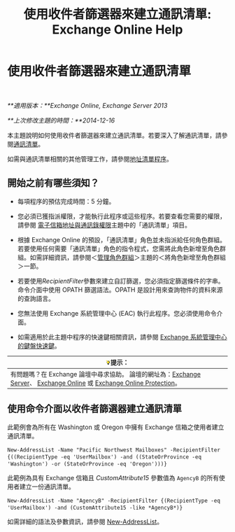 ﻿---
title: '使用收件者篩選器來建立通訊清單: Exchange Online Help'
TOCTitle: 使用收件者篩選器來建立通訊清單
ms:assetid: 8eabea64-97c6-40af-b61c-9b6a125cbdf1
ms:mtpsurl: https://technet.microsoft.com/zh-tw/library/Bb123718(v=EXCHG.150)
ms:contentKeyID: 50473713
ms.date: 05/23/2018
mtps_version: v=EXCHG.150
ms.translationtype: MT
---

# 使用收件者篩選器來建立通訊清單

 

_**適用版本：**Exchange Online, Exchange Server 2013_

_**上次修改主題的時間：**2014-12-16_

本主題說明如何使用收件者篩選器來建立通訊清單。若要深入了解通訊清單，請參閱[通訊清單](address-lists-exchange-2013-help.md)。

如需與通訊清單相關的其他管理工作，請參閱[地址清單程序](address-list-procedures-exchange-2013-help.md)。

## 開始之前有哪些須知？

  - 每項程序的預估完成時間：5 分鐘。

  - 您必須已獲指派權限，才能執行此程序或這些程序。若要查看您需要的權限，請參閱 [電子信箱地址與通訊錄權限](email-address-and-address-book-permissions-exchange-2013-help.md)主題中的「通訊清單」項目。

  - 根據 Exchange Online 的預設，「通訊清單」角色並未指派給任何角色群組。若要使用任何需要「通訊清單」角色的指令程式，您需將此角色新增至角色群組。如需詳細資訊，請參閱＜[管理角色群組](manage-role-groups-exchange-2013-help.md)＞主題的＜將角色新增至角色群組＞一節。

  - 若要使用*RecipientFilter*參數來建立自訂篩選，您必須指定篩選條件的字串。命令介面中使用 OPATH 篩選語法。OPATH 是設計用來查詢物件的資料來源的查詢語言。

  - 您無法使用 Exchange 系統管理中心 (EAC) 執行此程序。您必須使用命令介面。

  - 如需適用於此主題中程序的快速鍵相關資訊，請參閱 [Exchange 系統管理中心的鍵盤快速鍵](keyboard-shortcuts-in-the-exchange-admin-center-exchange-online-protection-help.md)。

<table>
<thead>
<tr class="header">
<th><img src="images/Bb124558.tip(EXCHG.150).gif" title="提示" alt="提示" />提示：</th>
</tr>
</thead>
<tbody>
<tr class="odd">
<td>有問題嗎？在 Exchange 論壇中尋求協助。 論壇的網址為：<a href="https://go.microsoft.com/fwlink/p/?linkid=60612">Exchange Server</a>、 <a href="https://go.microsoft.com/fwlink/p/?linkid=267542">Exchange Online</a> 或 <a href="https://go.microsoft.com/fwlink/p/?linkid=285351">Exchange Online Protection</a>。</td>
</tr>
</tbody>
</table>


## 使用命令介面以收件者篩選器建立通訊清單

此範例會為所有在 Washington 或 Oregon 中擁有 Exchange 信箱之使用者建立通訊清單。

    New-AddressList -Name "Pacific Northwest Mailboxes" -RecipientFilter {((RecipientType -eq 'UserMailbox') -and ((StateOrProvince -eq 'Washington') -or (StateOrProvince -eq 'Oregon')))}

此範例為具有 Exchange 信箱且 *CustomAttribute15* 參數值為 `AgencyB` 的所有使用者建立一份通訊清單。

    New-AddressList -Name "AgencyB" -RecipientFilter {(RecipientType -eq 'UserMailbox') -and (CustomAttribute15 -like *AgencyB*)}

如需詳細的語法及參數資訊，請參閱 [New-AddressList](https://technet.microsoft.com/zh-tw/library/aa996912\(v=exchg.150\))。

